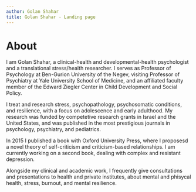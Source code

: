 ```yaml
---
author: Golan Shahar
title: Golan Shahar - Landing page
---
```


# About

I am Golan Shahar, a clinical-health and developmental-health psychologist and a translational stress/health researcher. I serves as Professor of Psychology at Ben-Gurion University of the Negev, visiting Professor of Psychiatry at Yale University School of Medicine, and an affiliated faculty member of the Edward Ziegler Center in Child Development and Social Policy. 

I treat and research stress, psychopathology, psychosomatic conditions, and resilience, with a focus on adolescence and early adulthood.
My research was funded by competetive research grants in Israel and the United States, and was published in the most prestigious journals in psychology, psychiatry, and pediatrics.

In 2015 I published a book with Oxford University Press, where I proposesd a novel theory of self-criticism and criticism-based relationships. I am currently working on a second book, dealing with complex and resistant depression.

Alongside my clinical and academic work, I frequently give consultations and presentations to health and private institutes, about mental and phisycal health, stress, burnout, and mental resilience.
